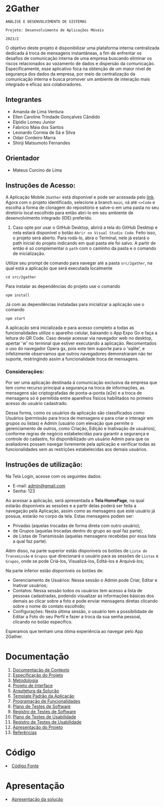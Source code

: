 # 2Gather

`ANÁLISE E DESENVOLVIMENTO DE SISTEMAS`

`Projeto: Desenvolvimento de Aplicações Móveis`

`2023/2`

O objetivo deste projeto é disponibilizar uma plataforma interna centralizada dedicada à troca de mensagens instantâneas, a fim de enfrentar os desafios de comunicação interna de uma empresa buscando eliminar os riscos relacionados ao vazamento de dados e dispersão da comunicação.
Especificamente, esse aplicativo foca na obtenção de um maior nível de segurança dos dados da empresa, por meio da centralização da comunicação interna e busca promover um ambiente de interação mais integrado e eficaz aos colaboradores.

## Integrantes

* Amanda de Lima Ventura
* Ellen Caroline Trindade Gonçalves Cândido
* Elpidio Lomeu Junior
* Fabrício Maia dos Santos
* Leonardo Correia de Sá e Silva
* Odair Cordeiro Marra
* Shinji Matsumoto Fernandes

## Orientador

* Mateus Curcino de Lima

## Instruções de Acesso:

A Aplicação Mobile `2Gather` está disponível e pode ser acessada pelo [link](https://github.com/ICEI-PUC-Minas-PMV-ADS/pmv-ads-2023-2-e3-proj-mov-t2-g5-2gather). 
Agora com o projeto identificado, selecione a branch `main`, vá até `<>Code` e escolha a forma de clonagem do repositório e salve-o em uma pasta no seu diretório local escolhido para então abri-lo em seu ambiente de desenvolvimento integrado (IDE) preferido. 

1) Caso opte por usar o GitHub Desktop, abrirá a tela do GitHub Desktop e nela estará disponível o botão `Abrir no Visual Studio Code`. Feito isso, o projeto será aberto. Para rodá-lo, abra o Terminal, nele já estará o path inicial do projeto indicando em qual pasta ele foi salvo. A partir de então é só complementar o `path` com o caminho da pasta e o comando de inicialização.

 Utilize seu prompt de comando para navegar até a pasta `src/2gather`, na qual está a aplicação que será executada localmente
 
`cd src/2gather`

Para instalar as dependências do projeto use o comando

`npm install`

Já com as dependências instaladas para inicializar a aplicação use o comando

`npm start`

A aplicação será inicializada e para acesso completo a todas as funcionalidades utilize o aparelho celular, baixando o App Expo Go e faça a leitura do QR Code. 
Caso deseje acessar via navegador web no desktop, apertar 'w' no terminal que estiver executando a aplicação. Recomentados o uso do navegador Opera gx, pois este tem suporte para o 'sqlite', e infelizmente observamos que outros navegadores demonstraram não ter suporte, restringindo assim a funcionalidade troca de mensagens.

### Considerações:

Por ser uma aplicação destinada à comunicação exclusiva da empresa que tem como recurso principal a segurança na troca de informações, as mensagens são criptografadas de ponta-a-ponta (e2e) e a troca de mensagens só é permitida entre aparelhos físicos habilitados no primeiro acesso do usuário cadastrado. 

Dessa forma, como os usuários da aplicação são classificados como Usuários (permissão para troca de mensagens e para criar e interagir em grupos ou listas) e Admin (usuário com elevação que permite o gerenciamento de outros, como Criação, Edição e Inativação de usuários), conforme regras de negócio estabelecidas para garantir a segurança e controle do cadastro, foi disponibilizado um usuário Admin para que os avaliadores possam navegar livremente pela aplicação e verificar todas as funcionalidades sem as restrições estabelecidas aos demais usuários.

## Instruções de utilização:

Na Tela Login, acesse com os seguintes dados:
- E-mail: admin@gmail.com
- Senha: 123

Ao acessar a aplicação, será apresentada a **Tela HomePage**, na qual estarão disponíveis as sessões e a partir delas poderá ser feita a navegação pela Aplicação, assim como as mensagens que este usuário já possua, estarão no corpo da tela. Estas mensagens podem ser: 

- Privadas (aquelas trocadas de forma direta com outro usuário);
- de Grupos (aquelas trocadas dentro do grupo ao qual faz parte);
- de Listas de Transmissão (aquelas mensagens recebidas por essa lista a qual faz parte).

Além disso, na parte superior estão disponíveis os botões de `Lista de Transmissão` e `Grupos` que direcionará o usuário para as sessões de `Listas` e `Grupos`, onde se pode Criá-los, Visualizá-los, Editá-los e Arquivá-los; 

Na parte inferior estão disponíveis os botões de:

- Gerenciamento de Usuários: Nessa sessão o Admin pode Criar, Editar e Inativar usuários;
- Contatos: Nessa sessão todos os usuários tem acesso a lista de pessoas cadastradas, podendo visualizar as informações básicas dos demais ao clicar sobre a foto 
e pode enviar mensagens diretas clicando sobre o nome do contato escolhido;
- Configurações: Nesta última sessão, o usuário tem a possibilidade de Editar a Foto do seu Perfil e fazer a troca da sua senha pessoal, clicando no botão específico.

Esperamos que tenham uma ótima experiência ao navegar pelo App 2Gather.

# Documentação

<ol>
<li><a href="docs/01-Documentação de Contexto.md"> Documentação de Contexto</a></li>
<li><a href="docs/02-Especificação do Projeto.md"> Especificação do Projeto</a></li>
<li><a href="docs/03-Metodologia.md"> Metodologia</a></li>
<li><a href="docs/04-Projeto de Interface.md"> Projeto de Interface</a></li>
<li><a href="docs/05-Arquitetura da Solução.md"> Arquitetura da Solução</a></li>
<li><a href="docs/06-Template Padrão da Aplicação.md"> Template Padrão da Aplicação</a></li>
<li><a href="docs/07-Programação de Funcionalidades.md"> Programação de Funcionalidades</a></li>
<li><a href="docs/08-Plano de Testes de Software.md"> Plano de Testes de Software</a></li>
<li><a href="docs/09-Registro de Testes de Software.md"> Registro de Testes de Software</a></li>
<li><a href="docs/10-Plano de Testes de Usabilidade.md"> Plano de Testes de Usabilidade</a></li>
<li><a href="docs/11-Registro de Testes de Usabilidade.md"> Registro de Testes de Usabilidade</a></li>
<li><a href="docs/12-Apresentação do Projeto.md"> Apresentação do Projeto</a></li>
<li><a href="docs/13-Referências.md"> Referências</a></li>
</ol>

# Código

<li><a href="src/README.md"> Código Fonte</a></li>

# Apresentação

<li><a href="presentation/README.md"> Apresentação da solução</a></li>

